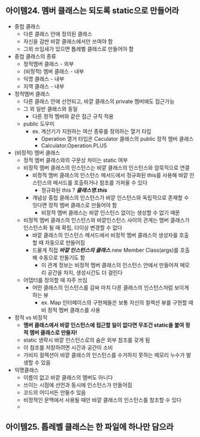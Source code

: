 ## 아이템24. 멤버 클래스는 되도록 static으로 만들어라
* 중첩 클래스
	* 다른 클래스 안에 정의된 클래스
	* 자신을 감싼 바깥 클래스에서만 쓰여야 함
	* 그외 쓰임새가 있으면 톱레벨 클래스로 만들어야 함
* 중첩 클래스의 종류
	* 정적멤버 클래스 - 외부
	* (비정적) 멤버 클래스 - 내부
	* 익명 클래스 - 내부
	* 지역 클래스 - 내부
* 정적멤버 클래스
	* 다른 클래스 안에 선언되고, 바깥 클래스의 private 멤버에도 접근가능
	* 그 외 일반 클래스와 동일
		* 다른 정적 멤버와 같은 접근 규칙 적용
	* public 도우미
		* ex. 계산기가 지원하는 여산 종류를 정의하는 열거 타입
			* Operation 열거 타입은 Caculator 클래스의 public 정적 멤버 클래스
			* Calculator.Operation.PLUS
* (비정적) 멤버 클래스
	* 정적 멤버 클래스와의 구문상 차이는 static 여부
	* 비정적 멤버 클래스의 인스턴스는 바깥 클래스의 인스턴스와 암묵적으로 연결
		* 비정적 멤버 클래스의 인스턴스 메서드에서 정규화된 this를 사용해 바깥 인스턴스의 메서드를 호출하거나 참조를 가져올 수 있다
			* 정규화된 this ? ***클래스명.this***
		* 개념상 중첩 클래스의 인스턴스가 바깥 인스턴스와 독립적으로 존재할 수 잇다면 정적 멤버 클래스로 만들어야 함
			* 비정적 멤버 클래스는 바깥 인스턴스 없이는 생성할 수 없기 때문
	* 비정적 멤버 클래스의 인스턴스와 바깥인스턴스 사이의 관계는 멤버 클래스가 인스턴스화 될 때 확립, 더이상 변경할 수 없다
		* 바깥 클래스의 인스턴스 메서드에서 비정적 멤버 클래스의 생성차를 호출 할 때 자동으로 만들어짐
		* 드물게 직접 ***바깥 인스턴스의 클래스***.new Member Class(args)를 호출해 수동으로 만들기도 함
			* 이 관계 정보는 비정적 멤버 클래스의 인스턴스 안에서 만들어져 메모리 공간을 차지, 생성시간도 더 걸린다
	* 어댑터를 정의할 때 자주 쓰임
		* 어떤 클래스의 인스턴스를 감싸 마치 다른 클래스의 인스턴스처럼 보이게 하는 뷰
			* ex. Map 인터페이스의 구현체들은 보통 자신의 컬렉션 뷰를 구현할 때 비 정적 멤버 클래스를 사용
* 정적 vs 비정적
	* **멤버 클래스에서 바깥 인스턴스에 접근할 일이 없다면 무조건 static을 붙여 정적 멤버 클래스로 만들자!**
	 * static 생략시 바깥 인스턴스로의 숨은 외부 참조를 갖게 됨
	 * 이 참조를 저장하려면 시간과 공간이 소비
	 * 가비지 컬렉션이 바깥 클래스의 인스턴스를 수거하지 못하는 메모리 누수가 발생할 수 있음
 * 익명클래스
	 * 이름이 없고 바깥 클래스의 멤버도 아니다
	 * 쓰이는 시점에 선언과 동시에 인스턴스가 만들어짐
	 * 코드의 어디서든 만들수 있음
	 * 비정적인 문맥에서 사용될 때만 바깥 클래스의 인스턴스를 참조할 수 있다
	 * 


## 아이템25. 톱레벨 클래스는 한 파일에 하나만 담으라
<!--stackedit_data:
eyJoaXN0b3J5IjpbOTE1OTM1MTc4LC0xOTMwNDU0NDg2LC0yMD
c0NTAyMTMxXX0=
-->